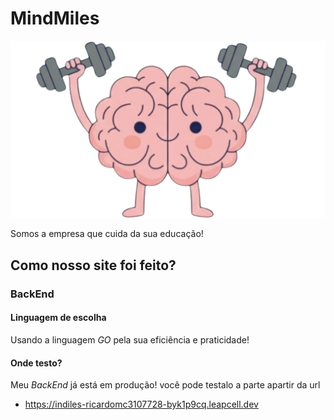 # MindMiles

![brainLogo](./frontend/src/lib/assets/brain.png)

Somos a empresa que cuida da sua educação!

## Como nosso site foi feito?
### BackEnd
#### Linguagem de escolha
  Usando a linguagem _GO_ pela sua eficiência e praticidade!
#### Onde testo?
  Meu *BackEnd* já está em produção! você pode testalo a parte apartir da url
  - https://indiles-ricardomc3107728-byk1p9cq.leapcell.dev
